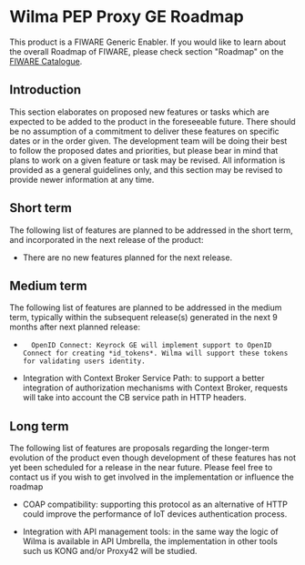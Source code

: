 # Wilma PEP Proxy GE Roadmap

This product is a FIWARE Generic Enabler. If
you would like to learn about the overall Roadmap of FIWARE, please check
section "Roadmap" on the [FIWARE Catalogue](https://github.com/Fiware/catalogue).

## Introduction

This section elaborates on proposed new features or tasks which are expected to
be added to the product in the foreseeable future. There should be no assumption
of a commitment to deliver these features on specific dates or in the order
given. The development team will be doing their best to follow the proposed
dates and priorities, but please bear in mind that plans to work on a given
feature or task may be revised. All information is provided as a general
guidelines only, and this section may be revised to provide newer information at
any time.

## Short term

The following list of features are planned to be addressed in the short term,
and incorporated in the next release of the product:

-   There are no new features planned for the next release.

## Medium term

The following list of features are planned to be addressed in the medium term,
typically within the subsequent release(s) generated in the next 9 months
after next planned release:

-		OpenID Connect: Keyrock GE will implement support to OpenID Connect for creating *id_tokens*. Wilma will support these tokens for validating users identity. 

-   Integration with Context Broker Service Path: to support a better integration of authorization mechanisms with Context Broker, requests will take into account the CB service path in HTTP headers.

## Long term

The following list of features are proposals regarding the longer-term evolution
of the product even though development of these features has not yet been
scheduled for a release in the near future. Please feel free to contact us if
you wish to get involved in the implementation or influence the roadmap

-   COAP compatibility: supporting this protocol as an alternative of HTTP could improve the performance of IoT devices authentication process.

-   Integration with API management tools: in the same way the logic of Wilma is available in API Umbrella, the implementation in other tools such us KONG and/or Proxy42 will be studied. 
